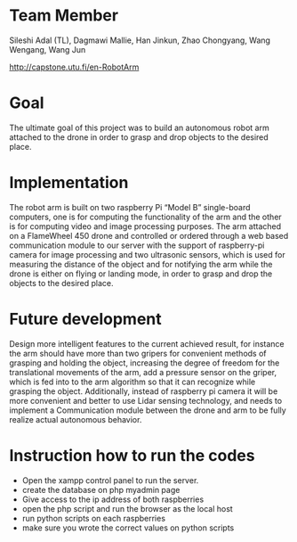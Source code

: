 
# Team Member
Sileshi Adal (TL), Dagmawi Mallie, Han Jinkun, Zhao Chongyang, Wang Wengang, Wang Jun

http://capstone.utu.fi/en-RobotArm

# Goal
The ultimate goal of this project was to build an autonomous robot arm attached to the drone in order to grasp and drop objects to the desired place.

# Implementation
The robot arm is built on two raspberry Pi “Model B” single-board computers, one is for computing the functionality of the arm and the other is for computing video and image processing purposes. The arm attached on a FlameWheel 450 drone and controlled or ordered through a web based communication module to our server with the support of raspberry-pi camera for image processing and two ultrasonic sensors, which is used for measuring the distance of the object and for notifying the arm while the drone is either on flying or landing mode, in order to grasp and drop the objects to the desired place.

# Future development
Design more intelligent features to the current achieved result, for instance the arm should have more than two gripers for convenient methods of grasping and holding the object, increasing the degree of freedom for the translational movements of the arm, add a pressure sensor on the griper, which is fed into to the arm algorithm so that it can recognize while grasping the object. Additionally, instead of raspberry pi camera it will be more convenient and better to use Lidar sensing technology, and needs to implement a Communication module between the drone and arm to be fully realize actual autonomous behavior.

# Instruction how to run the codes   
- Open the xampp control panel to run the server.
- create the database on php myadmin page
- Give access to the ip address of both raspberries
- open the php script and run the browser as the local host
- run python scripts on each raspberries
- make sure you wrote the correct values on python scripts 
